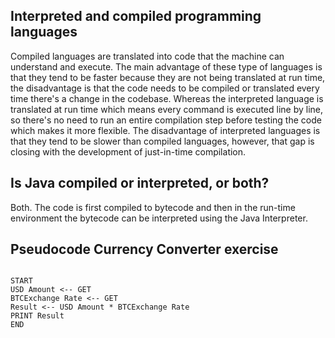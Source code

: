 <h2>Interpreted and compiled programming languages</h2>

Compiled languages are translated into code that the machine can understand and execute. The main advantage of these type of languages is that they tend to be faster because they are not being translated at run time, the disadvantage is that the code needs to be compiled or translated every time there's a change in the codebase. Whereas the interpreted language is translated at run time which means every command is executed line by line, so there's no need to run an entire compilation step before testing the code which makes it more flexible. The disadvantage of interpreted languages is that they tend to be slower than compiled languages, however, that gap is closing with the development of just-in-time compilation.

<h2>Is Java compiled or interpreted, or both?</h2>

Both. The code is first compiled to bytecode and then in the run-time environment the bytecode can be interpreted using the Java Interpreter.


<h2>Pseudocode Currency Converter exercise</h2>

<code>
START
USD Amount <-- GET
BTCExchange Rate <-- GET
Result <-- USD Amount * BTCExchange Rate
PRINT Result
END
</code>
